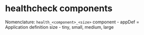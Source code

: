 # healthcheck components

Nomenclature: `health_<component>_<size>`
component - appDef = Application definition
size - tiny, small, medium, large
